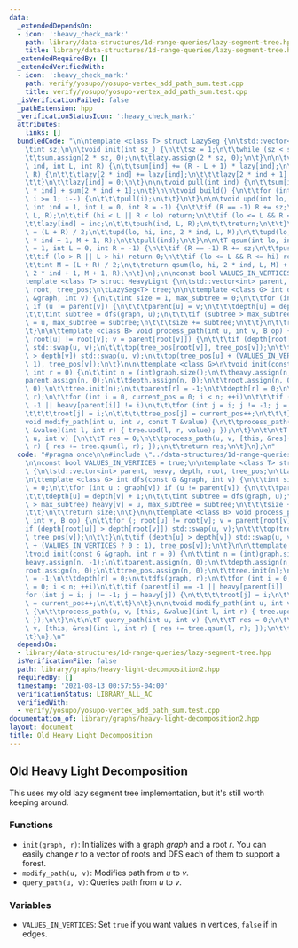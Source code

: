 ```yaml
---
data:
  _extendedDependsOn:
  - icon: ':heavy_check_mark:'
    path: library/data-structures/1d-range-queries/lazy-segment-tree.hpp
    title: library/data-structures/1d-range-queries/lazy-segment-tree.hpp
  _extendedRequiredBy: []
  _extendedVerifiedWith:
  - icon: ':heavy_check_mark:'
    path: verify/yosupo/yosupo-vertex_add_path_sum.test.cpp
    title: verify/yosupo/yosupo-vertex_add_path_sum.test.cpp
  _isVerificationFailed: false
  _pathExtension: hpp
  _verificationStatusIcon: ':heavy_check_mark:'
  attributes:
    links: []
  bundledCode: "\n\ntemplate <class T> struct LazySeg {\n\tstd::vector<T> sum, lazy;\n\
    \tint sz;\n\n\tvoid init(int sz_) {\n\t\tsz = 1;\n\t\twhile (sz < sz_) sz *= 2;\n\
    \t\tsum.assign(2 * sz, 0);\n\t\tlazy.assign(2 * sz, 0);\n\t}\n\n\tvoid push(int\
    \ ind, int L, int R) {\n\t\tsum[ind] += (R - L + 1) * lazy[ind];\n\t\tif (L !=\
    \ R) {\n\t\t\tlazy[2 * ind] += lazy[ind];\n\t\t\tlazy[2 * ind + 1] += lazy[ind];\n\
    \t\t}\n\t\tlazy[ind] = 0;\n\t}\n\n\tvoid pull(int ind) {\n\t\tsum[ind] = sum[2\
    \ * ind] + sum[2 * ind + 1];\n\t}\n\n\tvoid build() {\n\t\tfor (int i = sz - 1;\
    \ i >= 1; i--) {\n\t\t\tpull(i);\n\t\t}\n\t}\n\n\tvoid upd(int lo, int hi, T inc,\
    \ int ind = 1, int L = 0, int R = -1) {\n\t\tif (R == -1) R += sz;\n\t\tpush(ind,\
    \ L, R);\n\t\tif (hi < L || R < lo) return;\n\t\tif (lo <= L && R <= hi) {\n\t\
    \t\tlazy[ind] = inc;\n\t\t\tpush(ind, L, R);\n\t\t\treturn;\n\t\t}\n\t\tint M\
    \ = (L + R) / 2;\n\t\tupd(lo, hi, inc, 2 * ind, L, M);\n\t\tupd(lo, hi, inc, 2\
    \ * ind + 1, M + 1, R);\n\t\tpull(ind);\n\t}\n\n\tT qsum(int lo, int hi, int ind\
    \ = 1, int L = 0, int R = -1) {\n\t\tif (R == -1) R += sz;\n\t\tpush(ind, L, R);\n\
    \t\tif (lo > R || L > hi) return 0;\n\t\tif (lo <= L && R <= hi) return sum[ind];\n\
    \t\tint M = (L + R) / 2;\n\t\treturn qsum(lo, hi, 2 * ind, L, M) + qsum(lo, hi,\
    \ 2 * ind + 1, M + 1, R);\n\t}\n};\n\nconst bool VALUES_IN_VERTICES = true;\n\n\
    template <class T> struct HeavyLight {\n\tstd::vector<int> parent, heavy, depth,\
    \ root, tree_pos;\n\tLazySeg<T> tree;\n\n\ttemplate <class G> int dfs(const G\
    \ &graph, int v) {\n\t\tint size = 1, max_subtree = 0;\n\t\tfor (int u : graph[v])\
    \ if (u != parent[v]) {\n\t\t\tparent[u] = v;\n\t\t\tdepth[u] = depth[v] + 1;\n\
    \t\t\tint subtree = dfs(graph, u);\n\t\t\tif (subtree > max_subtree) heavy[v]\
    \ = u, max_subtree = subtree;\n\t\t\tsize += subtree;\n\t\t}\n\t\treturn size;\n\
    \t}\n\n\ttemplate <class B> void process_path(int u, int v, B op) {\n\t\tfor (;\
    \ root[u] != root[v]; v = parent[root[v]]) {\n\t\t\tif (depth[root[u]] > depth[root[v]])\
    \ std::swap(u, v);\n\t\t\top(tree_pos[root[v]], tree_pos[v]);\n\t\t}\n\t\tif (depth[u]\
    \ > depth[v]) std::swap(u, v);\n\t\top(tree_pos[u] + (VALUES_IN_VERTICES ? 0 :\
    \ 1), tree_pos[v]);\n\t}\n\n\ttemplate <class G>\n\tvoid init(const G &graph,\
    \ int r = 0) {\n\t\tint n = (int)graph.size();\n\t\theavy.assign(n, -1);\n\t\t\
    parent.assign(n, 0);\n\t\tdepth.assign(n, 0);\n\t\troot.assign(n, 0);\n\t\ttree_pos.assign(n,\
    \ 0);\n\t\ttree.init(n);\n\t\tparent[r] = -1;\n\t\tdepth[r] = 0;\n\t\tdfs(graph,\
    \ r);\n\t\tfor (int i = 0, current_pos = 0; i < n; ++i)\n\t\t\tif (parent[i] ==\
    \ -1 || heavy[parent[i]] != i)\n\t\t\tfor (int j = i; j != -1; j = heavy[j]) {\n\
    \t\t\t\troot[j] = i;\n\t\t\t\ttree_pos[j] = current_pos++;\n\t\t\t}\n\t}\n\n\t\
    void modify_path(int u, int v, const T &value) {\n\t\tprocess_path(u, v, [this,\
    \ &value](int l, int r) { tree.upd(l, r, value); });\n\t}\n\t\n\tT query_path(int\
    \ u, int v) {\n\t\tT res = 0;\n\t\tprocess_path(u, v, [this, &res](int l, int\
    \ r) { res += tree.qsum(l, r); });\n\t\treturn res;\n\t}\n};\n"
  code: "#pragma once\n\n#include \"../data-structures/1d-range-queries/lazy-segment-tree.hpp\"\
    \n\nconst bool VALUES_IN_VERTICES = true;\n\ntemplate <class T> struct HeavyLight\
    \ {\n\tstd::vector<int> parent, heavy, depth, root, tree_pos;\n\tLazySeg<T> tree;\n\
    \n\ttemplate <class G> int dfs(const G &graph, int v) {\n\t\tint size = 1, max_subtree\
    \ = 0;\n\t\tfor (int u : graph[v]) if (u != parent[v]) {\n\t\t\tparent[u] = v;\n\
    \t\t\tdepth[u] = depth[v] + 1;\n\t\t\tint subtree = dfs(graph, u);\n\t\t\tif (subtree\
    \ > max_subtree) heavy[v] = u, max_subtree = subtree;\n\t\t\tsize += subtree;\n\
    \t\t}\n\t\treturn size;\n\t}\n\n\ttemplate <class B> void process_path(int u,\
    \ int v, B op) {\n\t\tfor (; root[u] != root[v]; v = parent[root[v]]) {\n\t\t\t\
    if (depth[root[u]] > depth[root[v]]) std::swap(u, v);\n\t\t\top(tree_pos[root[v]],\
    \ tree_pos[v]);\n\t\t}\n\t\tif (depth[u] > depth[v]) std::swap(u, v);\n\t\top(tree_pos[u]\
    \ + (VALUES_IN_VERTICES ? 0 : 1), tree_pos[v]);\n\t}\n\n\ttemplate <class G>\n\
    \tvoid init(const G &graph, int r = 0) {\n\t\tint n = (int)graph.size();\n\t\t\
    heavy.assign(n, -1);\n\t\tparent.assign(n, 0);\n\t\tdepth.assign(n, 0);\n\t\t\
    root.assign(n, 0);\n\t\ttree_pos.assign(n, 0);\n\t\ttree.init(n);\n\t\tparent[r]\
    \ = -1;\n\t\tdepth[r] = 0;\n\t\tdfs(graph, r);\n\t\tfor (int i = 0, current_pos\
    \ = 0; i < n; ++i)\n\t\t\tif (parent[i] == -1 || heavy[parent[i]] != i)\n\t\t\t\
    for (int j = i; j != -1; j = heavy[j]) {\n\t\t\t\troot[j] = i;\n\t\t\t\ttree_pos[j]\
    \ = current_pos++;\n\t\t\t}\n\t}\n\n\tvoid modify_path(int u, int v, const T &value)\
    \ {\n\t\tprocess_path(u, v, [this, &value](int l, int r) { tree.upd(l, r, value);\
    \ });\n\t}\n\t\n\tT query_path(int u, int v) {\n\t\tT res = 0;\n\t\tprocess_path(u,\
    \ v, [this, &res](int l, int r) { res += tree.qsum(l, r); });\n\t\treturn res;\n\
    \t}\n};\n"
  dependsOn:
  - library/data-structures/1d-range-queries/lazy-segment-tree.hpp
  isVerificationFile: false
  path: library/graphs/heavy-light-decomposition2.hpp
  requiredBy: []
  timestamp: '2021-08-13 00:57:55-04:00'
  verificationStatus: LIBRARY_ALL_AC
  verifiedWith:
  - verify/yosupo/yosupo-vertex_add_path_sum.test.cpp
documentation_of: library/graphs/heavy-light-decomposition2.hpp
layout: document
title: Old Heavy Light Decomposition
---
```


## Old Heavy Light Decomposition

This uses my old lazy segment tree implementation, but it's still worth keeping around. 

### Functions
- `init(graph, r)`: Initializes with a graph $graph$ and a root $r$. You can easily change $r$ to a vector of roots and DFS each of them to support a forest. 
- `modify_path(u, v)`: Modifies path from $u$ to $v$. 
- `query_path(u, v)`: Queries path from $u$ to $v$. 

### Variables
- `VALUES_IN_VERTICES`: Set `true` if you want values in vertices, `false` if in edges. 

